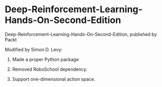 # Deep-Reinforcement-Learning-Hands-On-Second-Edition
Deep-Reinforcement-Learning-Hands-On-Second-Edition, published by Packt

Modified by Simon D. Levy:

1. Made a proper Python package

2. Removed RoboSchool dependency.

3. Support one-dimensional action space.
